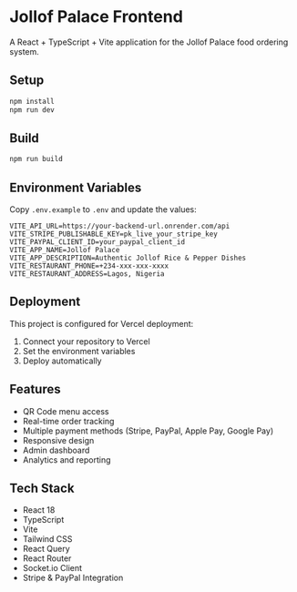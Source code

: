 # Jollof Palace Frontend

A React + TypeScript + Vite application for the Jollof Palace food ordering system.

## Setup

```bash
npm install
npm run dev
```

## Build

```bash
npm run build
```

## Environment Variables

Copy `.env.example` to `.env` and update the values:

```
VITE_API_URL=https://your-backend-url.onrender.com/api
VITE_STRIPE_PUBLISHABLE_KEY=pk_live_your_stripe_key
VITE_PAYPAL_CLIENT_ID=your_paypal_client_id
VITE_APP_NAME=Jollof Palace
VITE_APP_DESCRIPTION=Authentic Jollof Rice & Pepper Dishes
VITE_RESTAURANT_PHONE=+234-xxx-xxx-xxxx
VITE_RESTAURANT_ADDRESS=Lagos, Nigeria
```

## Deployment

This project is configured for Vercel deployment:

1. Connect your repository to Vercel
2. Set the environment variables
3. Deploy automatically

## Features

- QR Code menu access
- Real-time order tracking
- Multiple payment methods (Stripe, PayPal, Apple Pay, Google Pay)
- Responsive design
- Admin dashboard
- Analytics and reporting

## Tech Stack

- React 18
- TypeScript
- Vite
- Tailwind CSS
- React Query
- React Router
- Socket.io Client
- Stripe & PayPal Integration
